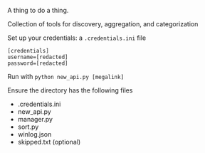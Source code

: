 A thing to do a thing.

Collection of tools for discovery, aggregation, and categorization

Set up your credentials:
a `.credentials.ini` file 
```
[credentials]
username=[redacted]
password=[redacted]
```

Run with
`python new_api.py [megalink]`

Ensure the directory has the following files
- .credentials.ini
- new_api.py
- manager.py
- sort.py
- winlog.json
- skipped.txt (optional)
